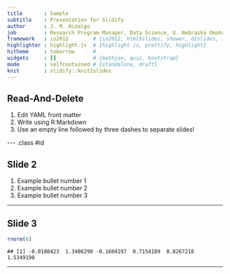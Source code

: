 ```yaml
---
title       : Sample
subtitle    : Presentation for Slidify
author      : J. M. Hidalgo
job         : Research Program Manager, Data Science, U. Nebraska Omaha
framework   : io2012        # {io2012, html5slides, shower, dzslides, ...}
highlighter : highlight.js  # {highlight.js, prettify, highlight}
hitheme     : tomorrow      # 
widgets     : []            # {mathjax, quiz, bootstrap}
mode        : selfcontained # {standalone, draft}
knit        : slidify::knit2slides
---
```


## Read-And-Delete

1. Edit YAML front matter
2. Write using R Markdown
3. Use an empty line followed by three dashes to separate slides!

--- .class #id 

## Slide 2

1. Example bullet number 1
2. Example bullet number 2
3. Example bullet number 3

---

## Slide 3


```r
rnorm(6)
```

```
## [1] -0.0180423  1.3486290 -0.1604197  0.7154189  0.8267218  1.5349198
```

---

